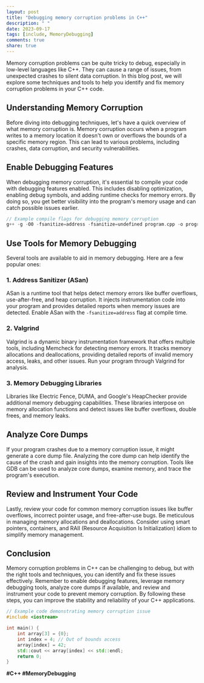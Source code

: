 ```yaml
---
layout: post
title: "Debugging memory corruption problems in C++"
description: " "
date: 2023-09-17
tags: [include, MemoryDebugging]
comments: true
share: true
---
```


Memory corruption problems can be quite tricky to debug, especially in low-level languages like C++. They can cause a range of issues, from unexpected crashes to silent data corruption. In this blog post, we will explore some techniques and tools to help you identify and fix memory corruption problems in your C++ code. 

## Understanding Memory Corruption

Before diving into debugging techniques, let's have a quick overview of what memory corruption is. Memory corruption occurs when a program writes to a memory location it doesn't own or overflows the bounds of a specific memory region. This can lead to various problems, including crashes, data corruption, and security vulnerabilities.

## Enable Debugging Features

When debugging memory corruption, it's essential to compile your code with debugging features enabled. This includes disabling optimization, enabling debug symbols, and adding runtime checks for memory errors. By doing so, you get better visibility into the program's memory usage and can catch possible issues earlier.

```cpp
// Example compile flags for debugging memory corruption
g++ -g -O0 -fsanitize=address -fsanitize=undefined program.cpp -o program
```

## Use Tools for Memory Debugging

Several tools are available to aid in memory debugging. Here are a few popular ones:

### 1. Address Sanitizer (ASan)
ASan is a runtime tool that helps detect memory errors like buffer overflows, use-after-free, and heap corruption. It injects instrumentation code into your program and provides detailed reports when memory issues are detected. Enable ASan with the `-fsanitize=address` flag at compile time.

### 2. Valgrind
Valgrind is a dynamic binary instrumentation framework that offers multiple tools, including Memcheck for detecting memory errors. It tracks memory allocations and deallocations, providing detailed reports of invalid memory access, leaks, and other issues. Run your program through Valgrind for analysis.

### 3. Memory Debugging Libraries
Libraries like Electric Fence, DUMA, and Google's HeapChecker provide additional memory debugging capabilities. These libraries interpose on memory allocation functions and detect issues like buffer overflows, double frees, and memory leaks.

## Analyze Core Dumps

If your program crashes due to a memory corruption issue, it might generate a core dump file. Analyzing the core dump can help identify the cause of the crash and gain insights into the memory corruption. Tools like GDB can be used to analyze core dumps, examine memory, and trace the program's execution.

## Review and Instrument Your Code

Lastly, review your code for common memory corruption issues like buffer overflows, incorrect pointer usage, and free-after-use bugs. Be meticulous in managing memory allocations and deallocations. Consider using smart pointers, containers, and RAII (Resource Acquisition Is Initialization) idiom to simplify memory management.

## Conclusion

Memory corruption problems in C++ can be challenging to debug, but with the right tools and techniques, you can identify and fix these issues effectively. Remember to enable debugging features, leverage memory debugging tools, analyze core dumps if available, and review and instrument your code to prevent memory corruption. By following these steps, you can improve the stability and reliability of your C++ applications.

```cpp
// Example code demonstrating memory corruption issue
#include <iostream>

int main() {
    int array[3] = {0};
    int index = 4; // Out of bounds access
    array[index] = 42;
    std::cout << array[index] << std::endl;
    return 0;
}
```

**#C++ #MemoryDebugging**